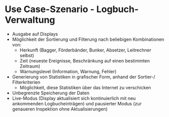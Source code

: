 # Use Case-Szenario - Logbuch-Verwaltung

- Ausgabe auf Displays
- Möglichkeit der Sortierung und Filterung nach beliebigen Kombinationen von:
  - Herkunft (Bagger, Förderbänder, Bunker, Absetzer, Leitrechner selbst)
  - Zeit (neueste Ereignisse, Beschränkung auf einen bestimmten Zeitraum)
  - Warnungslevel (Information, Warnung, Fehler)
- Generierung von Statistiken in grafischer Form, anhand der Sortier-/
  Filterkriterien
  - Möglichkeit, diese Statistiken über das Internet zu verschicken
- Unbegrenzte Speicherung der Daten
- Live-Modus (Display aktualisiert sich kontinuierlich mit neu ankommenden
  Logbucheinträgen) und pausierter Modus (zur genaueren Inspektion ohne
  Aktualisierungen)
